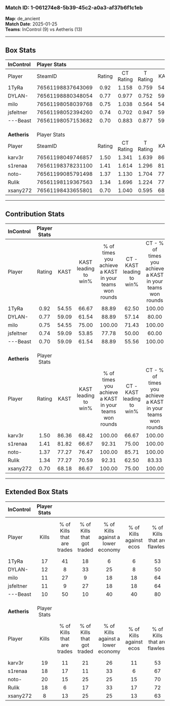### Match ID: 1-061274e8-5b39-45c2-a0a3-af37b6f1c1eb  
**Map**: de_ancient  
**Match Date**: 2025-01-25  
**Teams**: InControl (9) vs Aetheris (13)  

---  

## Box Stats  

| **InControl** | Player Stats      |        |           |          |       |      |       |         |        |      |     |
| :- | :- | :-: | :-: | :-: | :-: | :-: | :-: | :-: | :-: | :-: | :-: |
| Player        | SteamID           | Rating | CT Rating | T Rating | KAST  | ADR  | Kills | Assists | Deaths | K/D  | HS% |
| 1TyRa         | 76561198837643069 |  0.92  |   1.158   |  0.759   | 54.55 | 65.1 |  17   |    0    |   17   | 1.00 | 64  |
| DYLAN-        | 76561198880348054 |  0.77  |   0.977   |  0.752   | 59.09 | 63.6 |  12   |    4    |   17   | 0.71 | 41  |
| milo          | 76561198058039768 |  0.75  |   1.038   |  0.564   | 54.55 | 61.9 |  11   |    5    |   15   | 0.73 | 27  |
| jsfeltner     | 76561198052394260 |  0.74  |   0.702   |  0.947   | 59.09 | 70.2 |  11   |    6    |   18   | 0.61 | 54  |
| ---Beast      | 76561198057153682 |  0.70  |   0.883   |  0.877   | 59.09 | 61.6 |  10   |    6    |   17   | 0.59 | 60  |
|               |                   |        |           |          |       |      |       |         |        |      |     |
|               |                   |        |           |          |       |      |       |         |        |      |     |
|               |                   |        |           |          |       |      |       |         |        |      |     |
| **Aetheris**  | Player Stats      |        |           |          |       |      |       |         |        |      |     |
| Player        | SteamID           | Rating | CT Rating | T Rating | KAST  | ADR  | Kills | Assists | Deaths | K/D  | HS% |
| karv3r        | 76561198049746857 |  1.50  |   1.341   |  1.639   | 86.36 | 82.8 |  19   |    4    |   9    | 2.11 | 73  |
| s1renaa       | 76561198378231100 |  1.41  |   1.614   |  1.296   | 81.82 | 90.4 |  18   |    5    |   11   | 1.64 | 44  |
| noto-         | 76561199085791498 |  1.37  |   1.130   |  1.704   | 77.27 | 84.3 |  20   |    6    |   14   | 1.43 | 70  |
| RuIik         | 76561198119367563 |  1.34  |   1.696   |  1.224   | 77.27 | 98.1 |  18   |    7    |   14   | 1.29 | 33  |
| xsany272      | 76561198433655801 |  0.70  |   1.040   |  0.595   | 68.18 | 47.7 |   8   |    3    |   14   | 0.57 | 50  |
---  

## Contribution Stats  

| **InControl** | Player Stats |       |                      |                                                        |                           |                                                             |                          |                                                            |
| :- | :-: | :-: | :-: | :-: | :-: | :-: | :-: | :-: |
| Player        |    Rating    | KAST  | KAST leading to win% | % of times you achieve a KAST in your teams won rounds | CT - KAST leading to win% | CT - % of times you achieve a KAST in your teams won rounds | T - KAST leading to win% | T - % of times you achieve a KAST in your teams won rounds |
| 1TyRa         |     0.92     | 54.55 |        66.67         |                         88.89                          |           62.50           |                           100.00                            |          75.00           |                           75.00                            |
| DYLAN-        |     0.77     | 59.09 |        61.54         |                         88.89                          |           57.14           |                            80.00                            |          66.67           |                           100.00                           |
| milo          |     0.75     | 54.55 |        75.00         |                         100.00                         |           71.43           |                           100.00                            |          80.00           |                           100.00                           |
| jsfeltner     |     0.74     | 59.09 |        53.85         |                         77.78                          |           50.00           |                            60.00                            |          57.14           |                           100.00                           |
| ---Beast      |     0.70     | 59.09 |        61.54         |                         88.89                          |           55.56           |                           100.00                            |          75.00           |                           75.00                            |
|               |              |       |                      |                                                        |                           |                                                             |                          |                                                            |
|               |              |       |                      |                                                        |                           |                                                             |                          |                                                            |
|               |              |       |                      |                                                        |                           |                                                             |                          |                                                            |
| **Aetheris**  | Player Stats |       |                      |                                                        |                           |                                                             |                          |                                                            |
| Player        |    Rating    | KAST  | KAST leading to win% | % of times you achieve a KAST in your teams won rounds | CT - KAST leading to win% | CT - % of times you achieve a KAST in your teams won rounds | T - KAST leading to win% | T - % of times you achieve a KAST in your teams won rounds |
| karv3r        |     1.50     | 86.36 |        68.42         |                         100.00                         |           66.67           |                           100.00                            |          70.00           |                           100.00                           |
| s1renaa       |     1.41     | 81.82 |        66.67         |                         92.31                          |           75.00           |                           100.00                            |          60.00           |                           85.71                            |
| noto-         |     1.37     | 77.27 |        76.47         |                         100.00                         |           85.71           |                           100.00                            |          70.00           |                           100.00                           |
| RuIik         |     1.34     | 77.27 |        70.59         |                         92.31                          |           62.50           |                            83.33                            |          77.78           |                           100.00                           |
| xsany272      |     0.70     | 68.18 |        86.67         |                         100.00                         |           75.00           |                           100.00                            |          100.00          |                           100.00                           |
---  

## Extended Box Stats  

| **InControl** | Player Stats |                            |                            |                                    |                         |                              |                                 |        |                             |                                     |                          |                               |                            |
| :- | :-: | :-: | :-: | :-: | :-: | :-: | :-: | :-: | :-: | :-: | :-: | :-: | :-: |
| Player        |    Kills     | % of Kills that are trades | % of Kills that got traded | % of Kills against a lower economy | % of Kills against ecos | % of Kills that are flawless | % of Kills that are close duels | Deaths | % of Deaths that get traded | % of Deaths against a lower economy | % of Deaths against ecos | % of Deaths that are flawless | % of Deaths that are close |
| 1TyRa         |      17      |             41             |             18             |                 6                  |            6            |              53              |                6                |   17   |             12              |                  6                  |            0             |              76               |             0              |
| DYLAN-        |      12      |             8              |             33             |                 25                 |            8            |              50              |                0                |   17   |             24              |                  6                  |            0             |              53               |             6              |
| milo          |      11      |             27             |             9              |                 18                 |           18            |              64              |                9                |   15   |             20              |                  7                  |            0             |              73               |             7              |
| jsfeltner     |      11      |             9              |             27             |                 18                 |           18            |              64              |                9                |   18   |             17              |                  6                  |            0             |              56               |             6              |
| ---Beast      |      10      |             50             |             10             |                 40                 |           40            |              80              |               10                |   17   |             24              |                  6                  |            0             |              71               |             6              |
|               |              |                            |                            |                                    |                         |                              |                                 |        |                             |                                     |                          |                               |                            |
|               |              |                            |                            |                                    |                         |                              |                                 |        |                             |                                     |                          |                               |                            |
|               |              |                            |                            |                                    |                         |                              |                                 |        |                             |                                     |                          |                               |                            |
| **Aetheris**  | Player Stats |                            |                            |                                    |                         |                              |                                 |        |                             |                                     |                          |                               |                            |
| Player        |    Kills     | % of Kills that are trades | % of Kills that got traded | % of Kills against a lower economy | % of Kills against ecos | % of Kills that are flawless | % of Kills that are close duels | Deaths | % of Deaths that get traded | % of Deaths against a lower economy | % of Deaths against ecos | % of Deaths that are flawless | % of Deaths that are close |
| karv3r        |      19      |             11             |             21             |                 26                 |           11            |              53              |                0                |   9    |              0              |                 22                  |            0             |              67               |             11             |
| s1renaa       |      18      |             17             |             11             |                 33                 |            6            |              67              |                6                |   11   |              9              |                 18                  |            0             |              45               |             0              |
| noto-         |      20      |             15             |             25             |                 25                 |           15            |              70              |               10                |   14   |             21              |                 21                  |            0             |              50               |             7              |
| RuIik         |      18      |             6              |             17             |                 33                 |           17            |              72              |                0                |   14   |             29              |                 29                  |            0             |              57               |             7              |
| xsany272      |      8       |             13             |             25             |                 25                 |           13            |              63              |               13                |   14   |             29              |                 14                  |            0             |              71               |             7              |

